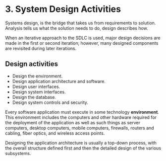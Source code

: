 # 3. System Design Activities

Systems design, is the bridge that takes us from requirements to solution. Analysis tells us what the solution needs to do, design describes how.

When aniterative approach to the SDLC is used, major design decisions are made in the first or second iteration; however, many designed components are revisited during later iterations.

## Design activities

* Design the environment.
* Design application architecture and software.
* Design user interfaces.
* Design system interfaces.
*  Design the database.
* Design system controls and security.

Every software application must execute in some technology **environment**.This environment includes the computers and other hardware required for the deployment of the application as well as such things as server computers, desktop computers, mobile computers, firewalls, routers and cabling, fiber optics, and wireless access points.

Designing the application architecture is usually a top-down process, with the overall structure defined first and then the detailed design of the various subsystems.

